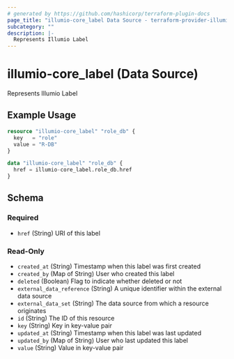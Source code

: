 ```yaml
---
# generated by https://github.com/hashicorp/terraform-plugin-docs
page_title: "illumio-core_label Data Source - terraform-provider-illumio-core"
subcategory: ""
description: |-
  Represents Illumio Label
---
```


# illumio-core_label (Data Source)

Represents Illumio Label

## Example Usage

```terraform
resource "illumio-core_label" "role_db" {
  key   = "role"
  value = "R-DB"
}

data "illumio-core_label" "role_db" {
  href = illumio-core_label.role_db.href
}
```

<!-- schema generated by tfplugindocs -->
## Schema

### Required

- `href` (String) URI of this label

### Read-Only

- `created_at` (String) Timestamp when this label was first created
- `created_by` (Map of String) User who created this label
- `deleted` (Boolean) Flag to indicate whether deleted or not
- `external_data_reference` (String) A unique identifier within the external data source
- `external_data_set` (String) The data source from which a resource originates
- `id` (String) The ID of this resource
- `key` (String) Key in key-value pair
- `updated_at` (String) Timestamp when this label was last updated
- `updated_by` (Map of String) User who last updated this label
- `value` (String) Value in key-value pair


